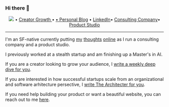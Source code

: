 ### Hi there 👋


<p align="center">
  <a href="https://twitter.com/intent/follow?screen_name=thepablohansen&tw_p=followbutton"><img src="https://img.shields.io/twitter/follow/thepablohansen?label=thepablohansen&style=social"></a>  •
  <a href="https://creative/">Creator Growth </a> •
  <a href="https://ambition.seraphiclabs.com/"Software Architecture</a> •
  <a href="https://pablohansen.com">Personal Blog</a> •
  <a href="https://linkedin.com/in/pablo-hansen/">LinkedIn</a>•
  <a href="https://seraphiclabs.com">Consulting Company</a>•
  <a href="https://lucidlabs.com">Product Studio</a>
</p>

---

I'm an SF-native currently putting [my](https://pablohansengrowth.substack.com/) [thoughts](https://ambition.seraphiclabs.com/) [online](https://creative.seraphiclabs.com/) as I run a consulting company and a product studio.
 
I previously worked at a stealth startup and am finishing up a Master's in AI.

If you are a creator looking to grow your audience, I <a href="https://learninpublic.org/?from=GH%20README">write a weekly deep dive for you</a>.

If you are interested in how successful startups scale from an organizational and software arhitecture persective, I <a href="https://learninpublic.org/?from=GH%20README">write The Architecter for you</a>.

If you need help building your product or want a beautiful website, you can reach out to me [here](https://seraphicslabs.com).
